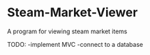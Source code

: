 # Steam-Market-Viewer
A program for viewing steam market items

TODO: -implement MVC
      -connect to a database
